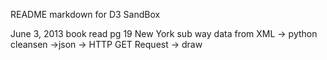 README markdown for D3 SandBox

June 3, 2013 book read pg 19
New York sub way data from XML -> python cleansen ->json -> HTTP GET Request -> draw
